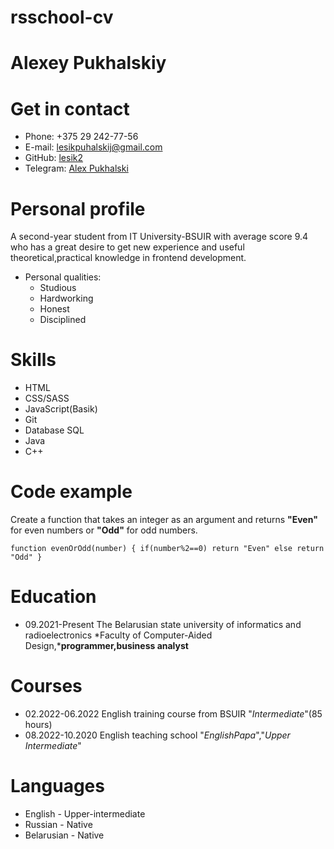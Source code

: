 # rsschool-cv

# Alexey Pukhalskiy

# Get in contact

* Phone: +375 29 242-77-56
* E-mail: lesikpuhalskij@gmail.com
* GitHub: [lesik2](https://github.com/lesik2)
* Telegram: [Alex Pukhalski](https://t.me/alexPukhalskiy)

# Personal profile

A second-year student from IT University-BSUIR with average score 9.4 who has a great desire to get new experience and useful theoretical,practical knowledge in frontend development.

* Personal qualities:
    + Studious
    + Hardworking
    + Honest
    + Disciplined

# Skills

* HTML
* CSS/SASS
* JavaScript(Basik)
* Git
* Database SQL
* Java
* C++

# Code example

Create a function that takes an integer as an argument and returns **"Even"** for even numbers or **"Odd"** for odd numbers.

`function evenOrOdd(number) {
  if(number%2==0) return "Even"
  else return "Odd"
}`

# Education

* 09.2021-Present
The Belarusian state university of informatics and radioelectronics
*Faculty of Computer-Aided Design,***programmer,business analyst**

# Courses

* 02.2022-06.2022
English training course from BSUIR "*Intermediate*"(85 hours)
* 08.2022-10.2020
English teaching school "*EnglishPapa*","*Upper Intermediate*"

# Languages

* English - Upper-intermediate
* Russian - Native
* Belarusian - Native




